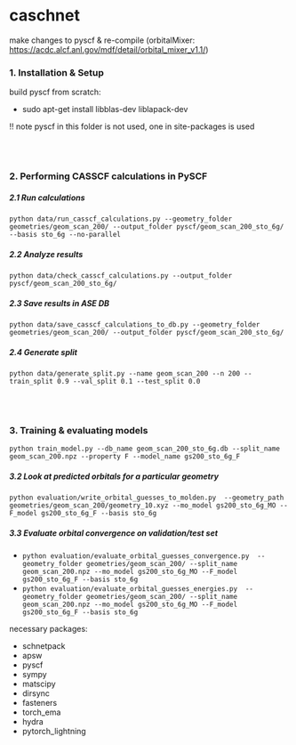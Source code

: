 # caschnet
make changes to pyscf & re-compile
(orbitalMixer: https://acdc.alcf.anl.gov/mdf/detail/orbital_mixer_v1.1/)

### 1. Installation & Setup
build pyscf from scratch:
- sudo apt-get install libblas-dev liblapack-dev

!! note pyscf in this folder is not used, one in site-packages is used

<br>
<br>

### 2. Performing CASSCF calculations in PySCF
##### 2.1 Run calculations
`python data/run_casscf_calculations.py --geometry_folder geometries/geom_scan_200/ --output_folder pyscf/geom_scan_200_sto_6g/ --basis sto_6g --no-parallel`
##### 2.2 Analyze results
`python data/check_casscf_calculations.py --output_folder pyscf/geom_scan_200_sto_6g/`
##### 2.3 Save results in ASE DB
`python data/save_casscf_calculations_to_db.py --geometry_folder geometries/geom_scan_200/ --output_folder pyscf/geom_scan_200_sto_6g/`
##### 2.4 Generate split
`python data/generate_split.py --name geom_scan_200 --n 200 --train_split 0.9 --val_split 0.1 --test_split 0.0`

<br>
<br>

### 3. Training & evaluating models
`python train_model.py --db_name geom_scan_200_sto_6g.db --split_name geom_scan_200.npz --property F --model_name gs200_sto_6g_F`

##### 3.2 Look at predicted orbitals for a particular geometry
`python evaluation/write_orbital_guesses_to_molden.py  --geometry_path geometries/geom_scan_200/geometry_10.xyz --mo_model gs200_sto_6g_MO --F_model gs200_sto_6g_F --basis sto_6g `

##### 3.3 Evaluate orbital convergence on validation/test set
- `python evaluation/evaluate_orbital_guesses_convergence.py  --geometry_folder geometries/geom_scan_200/ --split_name geom_scan_200.npz --mo_model gs200_sto_6g_MO --F_model gs200_sto_6g_F --basis sto_6g`
- `python evaluation/evaluate_orbital_guesses_energies.py  --geometry_folder geometries/geom_scan_200/ --split_name geom_scan_200.npz --mo_model gs200_sto_6g_MO --F_model gs200_sto_6g_F --basis sto_6g`


necessary packages:
- schnetpack
- apsw
- pyscf
- sympy
- matscipy
- dirsync
- fasteners
- torch_ema
- hydra
- pytorch_lightning